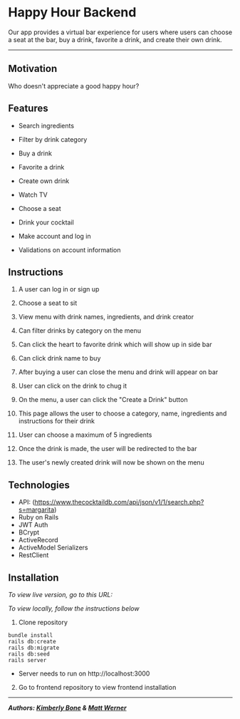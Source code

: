 # **Happy Hour Backend**

Our app provides a virtual bar experience for users where users can choose a seat at the bar, buy a drink, favorite a drink, and create their own drink.

---

## Motivation
Who doesn't appreciate a good happy hour?

## Features
- Search ingredients

- Filter by drink category
- Buy a drink
- Favorite a drink
- Create own drink
- Watch TV
- Choose a seat
- Drink your cocktail
- Make account and log in
- Validations on account information

## Instructions
1. A user can log in or sign up

2. Choose a seat to sit
3. View menu with drink names, ingredients, and drink creator
4. Can filter drinks by category on the menu
5. Can click the heart to favorite drink which will show up in side bar
6. Can click drink name to buy
7. After buying a user can close the menu and drink will appear on bar
8. User can click on the drink to chug it
9. On the menu, a user can click the "Create a Drink" button
10. This page allows the user to choose a category, name, ingredients and instructions for their drink
11. User can choose a maximum of 5 ingredients
12. Once the drink is made, the user will be redirected to the bar
13. The user's newly created drink will now be shown on the menu

## Technologies
- API: (https://www.thecocktaildb.com/api/json/v1/1/search.php?s=margarita)
- Ruby on Rails
- JWT Auth
- BCrypt
- ActiveRecord
- ActiveModel Serializers
- RestClient

## Installation
*To view live version, go to this URL:[]()*

*To view locally, follow the instructions below*
1. Clone repository

  ```
  bundle install
  rails db:create
  rails db:migrate
  rails db:seed
  rails server
  ```
- Server needs to run on http://localhost:3000

2. Go to frontend repository to view frontend installation

---
***Authors: [Kimberly Bone](https://github.com/kimberlybone) & [Matt Werner](https://github.com/mrwerner392)***
